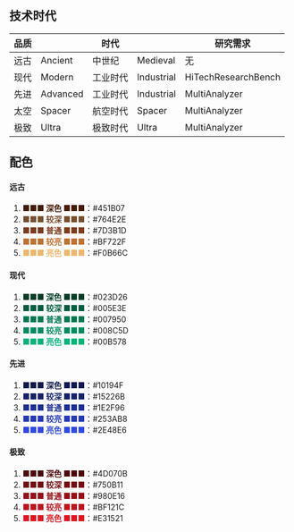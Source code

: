 ## 技术时代

| 品质 |          | 时代     |            | 研究需求            |
| ---- | -------- | -------- | ---------- | ------------------- |
| 远古 | Ancient  | 中世纪   | Medieval   | 无                  |
| 现代 | Modern   | 工业时代 | Industrial | HiTechResearchBench |
| 先进 | Advanced | 工业时代 | Industrial | MultiAnalyzer       |
| 太空 | Spacer   | 航空时代 | Spacer     | MultiAnalyzer       |
| 极致 | Ultra    | 极致时代 | Ultra      | MultiAnalyzer       |

## 配色

#### 远古

1. <span style="color:#451B07;font-weight:bold">■■■ 深色 ■■■</span>：#451B07
2. <span style="color:#764E2E;font-weight:bold">■■■ 较深 ■■■</span>：#764E2E
3. <span style="color:#7D3B1D;font-weight:bold">■■■ 普通 ■■■</span>：#7D3B1D
4. <span style="color:#BF722F;font-weight:bold">■■■ 较亮 ■■■</span>：#BF722F
5. <span style="color:#F0B66C;font-weight:bold">■■■ 亮色 ■■■</span>：#F0B66C

#### 现代

1. <span style="color:#023D26;font-weight:bold">■■■ 深色 ■■■</span>：#023D26
2. <span style="color:#005E3E;font-weight:bold">■■■ 较深 ■■■</span>：#005E3E
3. <span style="color:#007950;font-weight:bold">■■■ 普通 ■■■</span>：#007950
4. <span style="color:#008C5D;font-weight:bold">■■■ 较亮 ■■■</span>：#008C5D
5. <span style="color:#00B578;font-weight:bold">■■■ 亮色 ■■■</span>：#00B578

#### 先进

1. <span style="color:#10194F;font-weight:bold">■■■ 深色 ■■■</span>：#10194F
2. <span style="color:#15226B;font-weight:bold">■■■ 较深 ■■■</span>：#15226B
3. <span style="color:#1E2F96;font-weight:bold">■■■ 普通 ■■■</span>：#1E2F96
4. <span style="color:#253AB8;font-weight:bold">■■■ 较亮 ■■■</span>：#253AB8
5. <span style="color:#2E48E6;font-weight:bold">■■■ 亮色 ■■■</span>：#2E48E6

#### 极致

1. <span style="color:#4D070B;font-weight:bold">■■■ 深色 ■■■</span>：#4D070B
2. <span style="color:#750B11;font-weight:bold">■■■ 较深 ■■■</span>：#750B11
3. <span style="color:#980E16;font-weight:bold">■■■ 普通 ■■■</span>：#980E16
4. <span style="color:#BF121C;font-weight:bold">■■■ 较亮 ■■■</span>：#BF121C
5. <span style="color:#E31521;font-weight:bold">■■■ 亮色 ■■■</span>：#E31521
